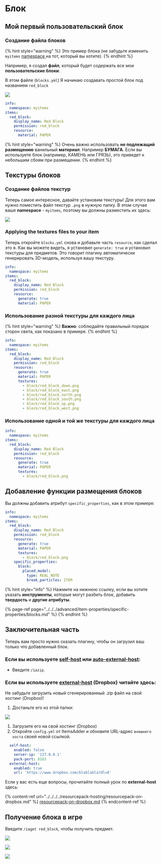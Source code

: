 # Блок

## Мой первый пользовательский блок

### Создание файла блоков

{% hint style="warning" %}
Это пример блока \(не забудьте изменить `myitems` [namespace ](../../basic-concepts/namespace.md)на тот, который вы хотите\).
{% endhint %}

Например, я создал **файл**, который будет содержать все мои **пользовательские блоки**:

В этом файле \(`blocks.yml`\) Я начинаю создавать простой блок под названием `red_block`

![](<../../../../../.gitbook/assets/immagine (91).png>)

```yaml
info:
  namespace: myitems
items:
  red_block:
    display_name: Red Block
    permission: red_block
    resource:
      material: PAPER
```

{% hint style="warning" %}
Очень важно использовать **не подлежащий размещению** ванильный **материал**. Например **БУМАГА**.
Если вы используете блок \(например, КАМЕНЬ или ГРЯЗЬ\), это приведет к небольшим сбоям при размещении.
{% endhint %}

## Текстуры блоков

### Создание файлов текстур

Теперь самое интересное, давайте установим текстуры!
Для этого вам нужно поместить файл текстур `.png` в нужную папку.
В этом случае ваше **namespace** - `myitems`, поэтому вы должны разместить их здесь:

![](<../../../../../.gitbook/assets/immagine (101).png>)

### Applying the textures files to your item

Теперь откройте `blocks.yml` снова и добавьте часть `resource`, как сделал это я.
Как вы можете видеть, я установил `generate: true` и установил текстуры для предметов.
Это говорит плагину автоматически генерировать 3D-модель, используя вашу текстуру.

```yaml
info:
  namespace: myitems
items:
  red_block:
    display_name: Red Block
    permission: red_block
    resource:
      generate: true
      material: PAPER
```

### Использование разной текстуры для каждого лица

{% hint style="warning" %}
**Важно**: соблюдайте правильный порядок сторон света, как показано в примере.
{% endhint %}

```yaml
info:
  namespace: myitems
items:
  red_block:
    display_name: Red Block
    permission: red_block
    resource:
      generate: true
      material: PAPER
      textures:
        - block/red_block_down.png
        - block/red_block_east.png
        - block/red_block_north.png
        - block/red_block_south.png
        - block/red_block_up.png
        - block/red_block_west.png
```

### Использование одной и той же текстуры для каждого лица

```yaml
info:
  namespace: myitems
items:
  red_block:
    display_name: Red Block
    permission: red_block
    resource:
      generate: true
      material: PAPER
      textures:
        - block/red_block.png
```

## Добавление функции размещения блоков

Вы должны добавить атрибут `specific_properties`, как в этом примере:

```yaml
info:
  namespace: myitems
items:
  red_block:
    display_name: Red Block
    permission: red_block
    resource:
      generate: true
      material: PAPER
      textures:
        - block/red_block.png
    specific_properties:
      block:
        placed_model:
          type: REAL_NOTE
          break_particles: ITEM
```

{% hint style="info" %}
Нажмите на нижнюю ссылку, если вы хотите указать **инструменты**, которые могут разбить блок, добавить **твердость** и **другие атрибуты**.

{% page-ref page="../../../advanced/item-properties/specific-properties/blocks.md" %}
{% endhint %}

## Заключительная часть

Теперь вам просто нужно сказать плагину, чтобы он загрузил ваш только что добавленный блок.

### Если вы используете [self-host](../../../../resourcepack-hosting/resourcepack-self-hosting.md) или [auto-external-host](../../../../resourcepack-hosting/automatic-upload-hosting.md):

* Введите `/iazip`.

### Если вы используете [external-host](../../../../resourcepack-hosting/resourcepack-on-dropbox.md) \(Dropbox\) читайте здесь:

Не забудьте загрузить новый сгенерированный .zip файл на свой хостинг \(Dropbox\)!
1. Достаньте его из этой папки:

![](<../../../../../.gitbook/assets/immagine (96) (2) (3) (2) (12).png>)

1. Загрузите его на свой хостинг \(Dropbox\)
2. Откройте `config.yml` от ItemsAdder и обновите URL-адрес `внешнего хоста` своей новой ссылкой.

```yaml
  self-host:
    enabled: false
    server-ip: '127.0.0.1'
    pack-port: 8163
  external-host:
    enabled: true
    url: 'https://www.dropbox.com/blablabla?dl=0'
```

Если у вас есть еще вопросы, прочитайте полный урок по **external-host** здесь:

{% content-ref url="../../../../resourcepack-hosting/resourcepack-on-dropbox.md" %}
[resourcepack-on-dropbox.md](../../../../resourcepack-hosting/resourcepack-on-dropbox.md)
{% endcontent-ref %}

## Получение блока в игре

Введите `/iaget red_block`, чтобы получить предмет.

![](<../../../../../.gitbook/assets/immagine (95).png>)

![](<../../../../../.gitbook/assets/immagine (72).png>)

![](<../../../../../.gitbook/assets/immagine (94).png>)
